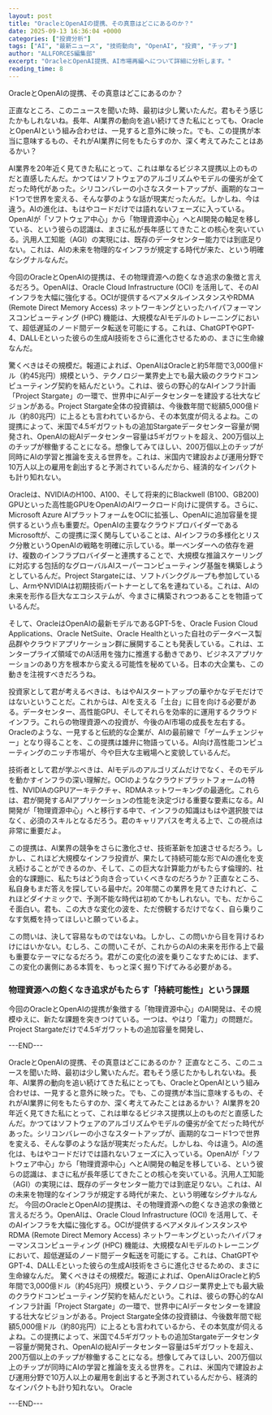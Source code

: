```yaml
---
layout: post
title: "OracleとOpenAIの提携、その真意はどこにあるのか？"
date: 2025-09-13 16:36:04 +0000
categories: ["投資分析"]
tags: ["AI", "最新ニュース", "技術動向", "OpenAI", "投資", "チップ"]
author: "ALLFORCES編集部"
excerpt: "OracleとOpenAI提携、AI市場再編へについて詳細に分析します。"
reading_time: 8
---
```


OracleとOpenAIの提携、その真意はどこにあるのか？

正直なところ、このニュースを聞いた時、最初は少し驚いたんだ。君もそう感じたかもしれないね。長年、AI業界の動向を追い続けてきた私にとっても、OracleとOpenAIという組み合わせは、一見すると意外に映った。でも、この提携が本当に意味するもの、それがAI業界に何をもたらすのか、深く考えてみたことはあるかい？

AI業界を20年近く見てきた私にとって、これは単なるビジネス提携以上のものだと直感したんだ。かつてはソフトウェアのアルゴリズムやモデルの優劣が全てだった時代があった。シリコンバレーの小さなスタートアップが、画期的なコード1つで世界を変える、そんな夢のような話が現実だったんだ。しかしね、今は違う。AIの進化は、もはやコードだけでは語れないフェーズに入っている。OpenAIが「ソフトウェア中心」から「物理資源中心」へとAI開発の軸足を移している、という彼らの認識は、まさに私が長年感じてきたことの核心を突いている。汎用人工知能（AGI）の実現には、既存のデータセンター能力では到底足りない。これは、AIの未来を物理的なインフラが規定する時代が来た、という明確なシグナルなんだ。

今回のOracleとOpenAIの提携は、その物理資源への飽くなき追求の象徴と言えるだろう。OpenAIは、Oracle Cloud Infrastructure (OCI) を活用して、そのAIインフラを大幅に強化する。OCIが提供するベアメタルインスタンスやRDMA (Remote Direct Memory Access) ネットワーキングといったハイパフォーマンスコンピューティング (HPC) 機能は、大規模なAIモデルのトレーニングにおいて、超低遅延のノード間データ転送を可能にする。これは、ChatGPTやGPT-4、DALL·Eといった彼らの生成AI技術をさらに進化させるための、まさに生命線なんだ。

驚くべきはその規模だ。報道によれば、OpenAIはOracleと約5年間で3,000億ドル（約45兆円）規模という、テクノロジー業界史上でも最大級のクラウドコンピューティング契約を結んだという。これは、彼らの野心的なAIインフラ計画「Project Stargate」の一環で、世界中にAIデータセンターを建設する壮大なビジョンがある。Project Stargate全体の投資額は、今後数年間で総額5,000億ドル（約80兆円）に上るとも言われているから、その本気度が伺えるよね。この提携によって、米国で4.5ギガワットもの追加Stargateデータセンター容量が開発され、OpenAIの総AIデータセンター容量は5ギガワットを超え、200万個以上のチップが稼働することになる。想像してみてほしい、200万個以上のチップが同時にAIの学習と推論を支える世界を。これは、米国内で建設および運用分野で10万人以上の雇用を創出すると予測されているんだから、経済的なインパクトも計り知れない。

Oracleは、NVIDIAのH100、A100、そして将来的にBlackwell (B100、GB200) GPUといった高性能GPUをOpenAIのAIワークロード向けに提供する。さらに、Microsoft Azure AIプラットフォームをOCIに拡張し、OpenAIに追加容量を提供するという点も重要だ。OpenAIの主要なクラウドプロバイダーであるMicrosoftが、この提携に深く関与していることは、AIインフラの多様化とリスク分散というOpenAIの戦略を明確に示している。単一ベンダーへの依存を避け、複数のインフラプロバイダーと連携することで、大規模な推論スケーリングに対応する包括的なグローバルAIスーパーコンピューティング基盤を構築しようとしているんだ。Project Stargateには、ソフトバンクグループも参加しているし、ArmやNVIDIAは初期技術パートナーとして名を連ねている。これは、AIの未来を形作る巨大なエコシステムが、今まさに構築されつつあることを物語っているんだ。

そして、OracleはOpenAIの最新モデルであるGPT-5を、Oracle Fusion Cloud Applications、Oracle NetSuite、Oracle Healthといった自社のデータベース製品群やクラウドアプリケーション群に展開することも発表している。これは、エンタープライズ領域でのAI活用を強力に推進する動きであり、ビジネスアプリケーションのあり方を根本から変える可能性を秘めている。日本の大企業も、この動きを注視すべきだろうね。

投資家として君が考えるべきは、もはやAIスタートアップの華やかなデモだけではないということだ。これからは、AIを支える「土台」に目を向ける必要がある。データセンター、高性能GPU、そしてそれらを効率的に運用するクラウドインフラ。これらの物理資源への投資が、今後のAI市場の成長を左右する。Oracleのような、一見すると伝統的な企業が、AIの最前線で「ゲームチェンジャー」となり得ることを、この提携は雄弁に物語っている。AI向け高性能コンピューティングのニッチ市場が、今や巨大な主戦場へと変貌しているんだ。

技術者として君が学ぶべきは、AIモデルのアルゴリズムだけでなく、そのモデルを動かすインフラの深い理解だ。OCIのようなクラウドプラットフォームの特性、NVIDIAのGPUアーキテクチャ、RDMAネットワーキングの最適化。これらは、君が開発するAIアプリケーションの性能を決定づける重要な要素になる。AI開発が「物理資源中心」へと移行する中で、インフラの知識はもはや選択肢ではなく、必須のスキルとなるだろう。君のキャリアパスを考える上で、この視点は非常に重要だよ。

この提携は、AI業界の競争をさらに激化させ、技術革新を加速させるだろう。しかし、これほど大規模なインフラ投資が、果たして持続可能な形でAIの進化を支え続けることができるのか、そして、この巨大な計算能力がもたらす倫理的、社会的な課題に、私たちはどう向き合っていくべきなのだろうか？正直なところ、私自身もまだ答えを探している最中だ。20年間この業界を見てきたけれど、これほどダイナミックで、予測不能な時代は初めてかもしれない。でも、だからこそ面白い。君も、この大きな変化の波を、ただ傍観するだけでなく、自ら乗りこなす気概を持ってほしいと願っているよ。

この問いは、決して容易なものではないね。しかし、この問いから目を背けるわけにはいかない。むしろ、この問いこそが、これからのAIの未来を形作る上で最も重要なテーマになるだろう。君がこの変化の波を乗りこなすためには、まず、この変化の裏側にある本質を、もっと深く掘り下げてみる必要がある。

### 物理資源への飽くなき追求がもたらす「持続可能性」という課題

今回のOracleとOpenAIの提携が象徴する「物理資源中心」のAI開発は、その規模ゆえに、新たな課題を突きつけている。一つは、やはり「電力」の問題だ。Project Stargateだけで4.5ギガワットもの追加容量を開発し、

---END---

OracleとOpenAIの提携、その真意はどこにあるのか？ 正直なところ、このニュースを聞いた時、最初は少し驚いたんだ。君もそう感じたかもしれないね。長年、AI業界の動向を追い続けてきた私にとっても、OracleとOpenAIという組み合わせは、一見すると意外に映った。でも、この提携が本当に意味するもの、それがAI業界に何をもたらすのか、深く考えてみたことはあるかい？ AI業界を20年近く見てきた私にとって、これは単なるビジネス提携以上のものだと直感したんだ。かつてはソフトウェアのアルゴリズムやモデルの優劣が全てだった時代があった。シリコンバレーの小さなスタートアップが、画期的なコード1つで世界を変える、そんな夢のような話が現実だったんだ。しかしね、今は違う。AIの進化は、もはやコードだけでは語れないフェーズに入っている。OpenAIが「ソフトウェア中心」から「物理資源中心」へとAI開発の軸足を移している、という彼らの認識は、まさに私が長年感じてきたことの核心を突いている。汎用人工知能（AGI）の実現には、既存のデータセンター能力では到底足りない。これは、AIの未来を物理的なインフラが規定する時代が来た、という明確なシグナルなんだ。 今回のOracleとOpenAIの提携は、その物理資源への飽くなき追求の象徴と言えるだろう。OpenAIは、Oracle Cloud Infrastructure (OCI) を活用して、そのAIインフラを大幅に強化する。OCIが提供するベアメタルインスタンスやRDMA (Remote Direct Memory Access) ネットワーキングといったハイパフォーマンスコンピューティング (HPC) 機能は、大規模なAIモデルのトレーニングにおいて、超低遅延のノード間データ転送を可能にする。これは、ChatGPTやGPT-4、DALL·Eといった彼らの生成AI技術をさらに進化させるための、まさに生命線なんだ。 驚くべきはその規模だ。報道によれば、OpenAIはOracleと約5年間で3,000億ドル（約45兆円）規模という、テクノロジー業界史上でも最大級のクラウドコンピューティング契約を結んだという。これは、彼らの野心的なAIインフラ計画「Project Stargate」の一環で、世界中にAIデータセンターを建設する壮大なビジョンがある。Project Stargate全体の投資額は、今後数年間で総額5,000億ドル（約80兆円）に上るとも言われているから、その本気度が伺えるよね。この提携によって、米国で4.5ギガワットもの追加Stargateデータセンター容量が開発され、OpenAIの総AIデータセンター容量は5ギガワットを超え、200万個以上のチップが稼働することになる。想像してみてほしい、200万個以上のチップが同時にAIの学習と推論を支える世界を。これは、米国内で建設および運用分野で10万人以上の雇用を創出すると予測されているんだから、経済的なインパクトも計り知れない。 Oracle

---END---